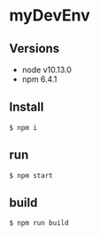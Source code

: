 # myDevEnv
## Versions
- node v10.13.0
- npm 6.4.1
## Install
```
$ npm i
```

## run
```
$ npm start
```

## build

```
$ npm run build
```
